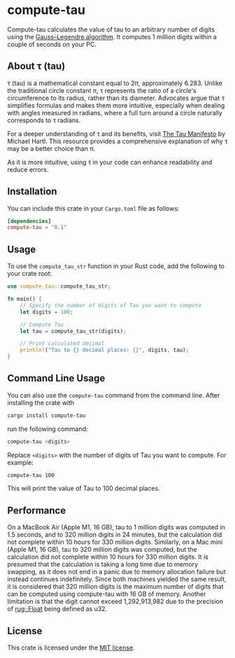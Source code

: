 # compute-tau

Compute-tau calculates the value of tau to an arbitrary number of digits using the [Gauss–Legendre algorithm](https://en.wikipedia.org/wiki/Gauss%E2%80%93Legendre_algorithm). It computes 1 million digits within a couple of seconds on your PC.

## About τ (tau)

τ (tau) is a mathematical constant equal to 2π, approximately 6.283. Unlike the traditional circle constant π, τ represents the ratio of a circle's circumference to its radius, rather than its diameter. Advocates argue that τ simplifies formulas and makes them more intuitive, especially when dealing with angles measured in radians, where a full turn around a circle naturally corresponds to τ radians.

For a deeper understanding of τ and its benefits, visit [The Tau Manifesto](https://tauday.com/tau-manifesto) by Michael Hartl. This resource provides a comprehensive explanation of why τ may be a better choice than π.

As it is more intuitive, using τ in your code can enhance readability and reduce errors.

## Installation

You can include this crate in your `Cargo.toml` file as follows:

```toml
[dependencies]
compute-tau = "0.1"
```

## Usage

To use the `compute_tau_str` function in your Rust code, add the following to your crate root:

```rust
use compute_tau::compute_tau_str;

fn main() {
    // Specify the number of digits of Tau you want to compute
    let digits = 100;

    // Compute Tau
    let tau = compute_tau_str(digits);

    // Print calculated decimal
    println!("Tau to {} decimal places: {}", digits, tau);
}
```

## Command Line Usage

You can also use the `compute-tau` command from the command line. After installing the crate with
```bash
cargo install compute-tau
```
run the following command:

```bash
compute-tau <digits>
```

Replace `<digits>` with the number of digits of Tau you want to compute. For example:

```bash
compute-tau 100
```

This will print the value of Tau to 100 decimal places.

## Performance

On a MacBook Air (Apple M1, 16 GB), tau to 1 million digits was computed in 1.5 seconds, and to 320 million digits in 24 minutes, but the calculation did not complete within 10 hours for 330 million digits. Similarly, on a Mac mini (Apple M1, 16 GB), tau to 320 million digits was computed, but the calculation did not complete within 10 hours for 330 million digits. It is presumed that the calculation is taking a long time due to memory swapping, as it does not end in a panic due to memory allocation failure but instead continues indefinitely. Since both machines yielded the same result, it is considered that 320 million digits is the maximum number of digits that can be computed using compute-tau with 16 GB of memory. Another limitation is that the digit cannot exceed 1,292,913,982 due to the precision of [rug::Float](https://docs.rs/rug/latest/rug/struct.Float.html) being defined as u32.

## License

This crate is licensed under the [MIT license](https://en.wikipedia.org/wiki/MIT_License).
